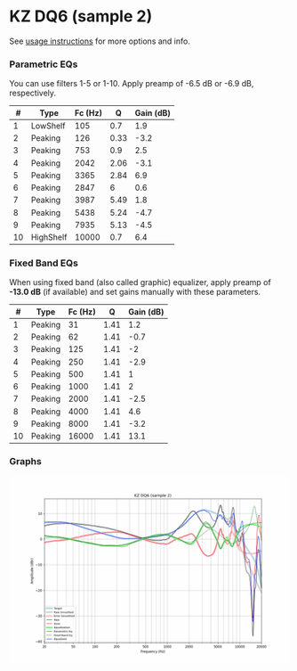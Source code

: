 # KZ DQ6 (sample 2)
See [usage instructions](https://github.com/jaakkopasanen/AutoEq#usage) for more options and info.

### Parametric EQs
You can use filters 1-5 or 1-10. Apply preamp of -6.5 dB or -6.9 dB, respectively.

|   # | Type      |   Fc (Hz) |    Q |   Gain (dB) |
|-----|-----------|-----------|------|-------------|
|   1 | LowShelf  |       105 | 0.7  |         1.9 |
|   2 | Peaking   |       126 | 0.33 |        -3.2 |
|   3 | Peaking   |       753 | 0.9  |         2.5 |
|   4 | Peaking   |      2042 | 2.06 |        -3.1 |
|   5 | Peaking   |      3365 | 2.84 |         6.9 |
|   6 | Peaking   |      2847 | 6    |         0.6 |
|   7 | Peaking   |      3987 | 5.49 |         1.8 |
|   8 | Peaking   |      5438 | 5.24 |        -4.7 |
|   9 | Peaking   |      7935 | 5.13 |        -4.5 |
|  10 | HighShelf |     10000 | 0.7  |         6.4 |

### Fixed Band EQs
When using fixed band (also called graphic) equalizer, apply preamp of **-13.0 dB** (if available) and set gains manually with these parameters.

|   # | Type    |   Fc (Hz) |    Q |   Gain (dB) |
|-----|---------|-----------|------|-------------|
|   1 | Peaking |        31 | 1.41 |         1.2 |
|   2 | Peaking |        62 | 1.41 |        -0.7 |
|   3 | Peaking |       125 | 1.41 |        -2   |
|   4 | Peaking |       250 | 1.41 |        -2.9 |
|   5 | Peaking |       500 | 1.41 |         1   |
|   6 | Peaking |      1000 | 1.41 |         2   |
|   7 | Peaking |      2000 | 1.41 |        -2.5 |
|   8 | Peaking |      4000 | 1.41 |         4.6 |
|   9 | Peaking |      8000 | 1.41 |        -3.2 |
|  10 | Peaking |     16000 | 1.41 |        13.1 |

### Graphs
![](./KZ%20DQ6%20(sample%202).png)
